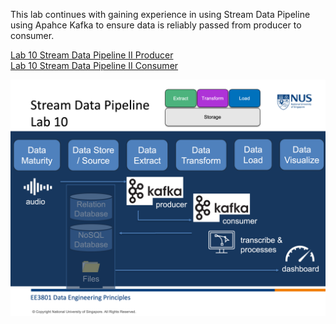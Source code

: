 This lab continues with gaining experience in using Stream Data Pipeline using Apahce Kafka to ensure data is reliably passed from producer to consumer.

[Lab 10 Stream Data Pipeline II Producer](./lab10_1%20stream_data_pipeline_2_producer.html)\
[Lab 10 Stream Data Pipeline II Consumer](./lab10_2%20stream_data_pipeline_2_consumer.html)

<img src="image/week10_image1.png">